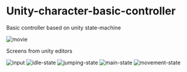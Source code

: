 # Unity-character-basic-controller
Basic controller based on unity state-machine


![movie](https://user-images.githubusercontent.com/4931005/206919870-cae0e3b3-9e90-4fe2-bcb4-29f583ac1711.gif)

Screens from unity editors

![input](https://user-images.githubusercontent.com/4931005/206919866-dfa30f9e-00ae-45e9-ba4a-2734a5d6f796.png)
![idle-state](https://user-images.githubusercontent.com/4931005/206919864-5e4e6096-357e-4a8e-ad51-6cc0982a8d05.png)
![jumping-state](https://user-images.githubusercontent.com/4931005/206919867-bdcf49b6-d3d4-4e69-8386-a9ea929e434d.png)
![main-state](https://user-images.githubusercontent.com/4931005/206919868-7a70059e-ad5b-44f0-8a36-088dc2ead5f6.png)
![movement-state](https://user-images.githubusercontent.com/4931005/206919869-d3740148-66aa-4678-bf6d-65c655b48078.png)
